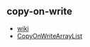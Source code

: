 ## copy-on-write

- [wiki](https://en.wikipedia.org/wiki/Copy-on-write)
- [CopyOnWriteArrayList](https://www.javamex.com/tutorials/synchronization_concurrency_8_copy_on_write.shtml)
